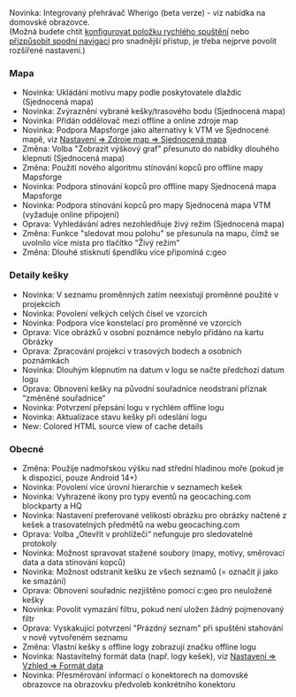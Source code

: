 Novinka: Integrovaný přehrávač Wherigo (beta verze) - viz nabídka na domovské obrazovce.<br> (Možná budete chtít [konfigurovat položku rychlého spuštění](cgeo-setting://quicklaunchitems_sorted) nebo [přizpůsobit spodní navigaci](cgeo-setting://custombnitem) pro snadnější přístup, je třeba nejprve povolit rozšířené nastavení.)

### Mapa
- Novinka: Ukládání motivu mapy podle poskytovatele dlaždic (Sjednocená mapa)
- Novinka: Zvýraznění vybrané kešky/trasového bodu (Sjednocená mapa)
- Novinka: Přidán oddělovač mezi offline a online zdroje map
- Novinka: Podpora Mapsforge jako alternativy k VTM ve Sjednocené mapě, viz [Nastavení => Zdroje map => Sjednocená mapa](cgeo-setting://useMapsforgeInUnifiedMap)
- Změna: Volba "Zobrazit výškový graf" přesunuto do nabídky dlouhého klepnutí (Sjednocená mapa)
- Změna: Použití nového algoritmu stínování kopců pro offline mapy Mapsforge
- Novinka: Podpora stínování kopců pro offline mapy Sjednocená mapa Mapsforge
- Novinka: Podpora stínování kopců pro mapy Sjednocená mapa VTM (vyžaduje online připojení)
- Oprava: Vyhledávání adres nezohledňuje živý režim (Sjednocená mapa)
- Změna: Funkce "sledovat mou polohu" se přesunula na mapu, čímž se uvolnilo více místa pro tlačítko "Živý režim"
- Změna: Dlouhé stisknutí špendlíku více připomíná c:geo

### Detaily kešky
- Novinka: V seznamu proměnných zatím neexistují proměnné použité v projekcích
- Novinka: Povolení velkých celých čísel ve vzorcích
- Novinka: Podpora více konstelací pro proměnné ve vzorcích
- Oprava: Více obrázků v osobní poznámce nebylo přidáno na kartu Obrázky
- Oprava: Zpracování projekcí v trasových bodech a osobních poznámkách
- Novinka: Dlouhým klepnutím na datum v logu se načte předchozí datum logu
- Oprava: Obnovení kešky na původní souřadnice neodstraní příznak “změněné souřadnice“
- Novinka: Potvrzení přepsání logu v rychlém offline logu
- Novinka: Aktualizace stavu kešky při odeslání logu
- New: Colored HTML source view of cache details

### Obecné
- Změna: Použije nadmořskou výšku nad střední hladinou moře (pokud je k dispozici, pouze Android 14+)
- Novinka: Povolení více úrovní hierarchie v seznamech kešek
- Novinka: Vyhrazené ikony pro typy eventů na geocaching.com blockparty a HQ
- Novinka: Nastavení preferované velikosti obrázku pro obrázky načtené z kešek a trasovatelných předmětů na webu geocaching.com
- Oprava: Volba „Otevřít v prohlížeči“ nefunguje pro sledovatelné protokoly
- Novinka: Možnost spravovat stažené soubory (mapy, motivy, směrovací data a data stínování kopců)
- Novinka: Možnost odstranit kešku ze všech seznamů (= označit ji jako ke smazání)
- Oprava: Obnovení souřadnic nezjištěno pomocí c:geo pro neuložené kešky
- Novinka: Povolit vymazání filtru, pokud není uložen žádný pojmenovaný filtr
- Oprava: Vyskakující potvrzení "Prázdný seznam" při spuštění stahování v nově vytvořeném seznamu
- Změna: Vlastní kešky s offline logy zobrazují značku offline logu
- Novinka: Nastavitelný formát data (např. logy kešek), viz [Nastavení => Vzhled => Formát data](cgeo-settings://short_date_format)
- Novinka: Přesměrování informací o konektorech na domovské obrazovce na obrazovku předvoleb konkrétního konektoru
